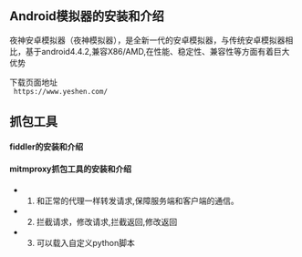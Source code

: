 ##  Android模拟器的安装和介绍

夜神安卓模拟器（夜神模拟器），是全新一代的安卓模拟器，与传统安卓模拟器相比，基于android4.4.2,兼容X86/AMD,在性能、稳定性、兼容性等方面有着巨大优势

下载页面地址   ` https://www.yeshen.com/`

## 抓包工具

#### fiddler的安装和介绍

#### mitmproxy抓包工具的安装和介绍

* 1. 和正常的代理一样转发请求,保障服务端和客户端的通信。
* 2. 拦截请求，修改请求,拦截返回,修改返回
* 3. 可以载入自定义python脚本
